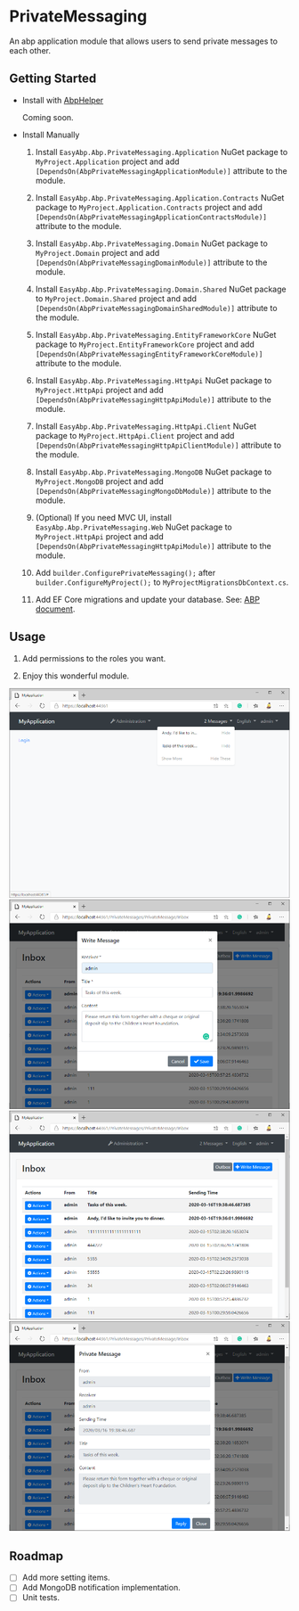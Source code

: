 # PrivateMessaging
An abp application module that allows users to send private messages to each other.

## Getting Started

* Install with [AbpHelper](https://github.com/EasyAbp/AbpHelper.GUI)

    Coming soon.

* Install Manually

    1. Install `EasyAbp.Abp.PrivateMessaging.Application` NuGet package to `MyProject.Application` project and add `[DependsOn(AbpPrivateMessagingApplicationModule)]` attribute to the module.

    1. Install `EasyAbp.Abp.PrivateMessaging.Application.Contracts` NuGet package to `MyProject.Application.Contracts` project and add `[DependsOn(AbpPrivateMessagingApplicationContractsModule)]` attribute to the module.

    1. Install `EasyAbp.Abp.PrivateMessaging.Domain` NuGet package to `MyProject.Domain` project and add `[DependsOn(AbpPrivateMessagingDomainModule)]` attribute to the module.

    1. Install `EasyAbp.Abp.PrivateMessaging.Domain.Shared` NuGet package to `MyProject.Domain.Shared` project and add `[DependsOn(AbpPrivateMessagingDomainSharedModule)]` attribute to the module.

    1. Install `EasyAbp.Abp.PrivateMessaging.EntityFrameworkCore` NuGet package to `MyProject.EntityFrameworkCore` project and add `[DependsOn(AbpPrivateMessagingEntityFrameworkCoreModule)]` attribute to the module.

    1. Install `EasyAbp.Abp.PrivateMessaging.HttpApi` NuGet package to `MyProject.HttpApi` project and add `[DependsOn(AbpPrivateMessagingHttpApiModule)]` attribute to the module.

    1. Install `EasyAbp.Abp.PrivateMessaging.HttpApi.Client` NuGet package to `MyProject.HttpApi.Client` project and add `[DependsOn(AbpPrivateMessagingHttpApiClientModule)]` attribute to the module.

    1. Install `EasyAbp.Abp.PrivateMessaging.MongoDB` NuGet package to `MyProject.MongoDB` project and add `[DependsOn(AbpPrivateMessagingMongoDbModule)]` attribute to the module.

    1. (Optional) If you need MVC UI, install `EasyAbp.Abp.PrivateMessaging.Web` NuGet package to `MyProject.HttpApi` project and add `[DependsOn(AbpPrivateMessagingHttpApiModule)]` attribute to the module.

    1. Add `builder.ConfigurePrivateMessaging();` after `builder.ConfigureMyProject();` to `MyProjectMigrationsDbContext.cs`.

    1. Add EF Core migrations and update your database. See: [ABP document](https://docs.abp.io/en/abp/latest/Tutorials/Part-1?UI=MVC#add-new-migration-update-the-database).

## Usage

1. Add permissions to the roles you want.

1. Enjoy this wonderful module.

![Notifications](doc/images/Notifications.png)
![Write a message](doc/images/WriteMessage.png)
![Inbox](doc/images/Inbox.png)
![Read a message](doc/images/ReadMessage.png)

## Roadmap

- [ ] Add more setting items.
- [ ] Add MongoDB notification implementation.
- [ ] Unit tests.
